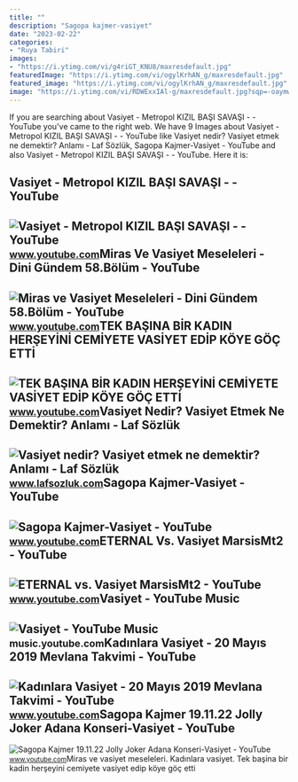 ```yaml
---
title: ""
description: "Sagopa kajmer-vasiyet"
date: "2023-02-22"
categories:
- "Ruya Tabiri"
images:
- "https://i.ytimg.com/vi/g4riGT_KNU8/maxresdefault.jpg"
featuredImage: "https://i.ytimg.com/vi/ogylKrhAN_g/maxresdefault.jpg"
featured_image: "https://i.ytimg.com/vi/ogylKrhAN_g/maxresdefault.jpg"
image: "https://i.ytimg.com/vi/RDWExxIAl-g/maxresdefault.jpg?sqp=-oaymwEmCIAKENAF8quKqQMa8AEB-AGUA4AC0AWKAgwIABABGFsgTChlMA8=&amp;rs=AOn4CLDIcdCLcwkOzkh3kveLucgjYUAOVQ"
---
```


If you are searching about Vasiyet - Metropol KIZIL BAŞI SAVAŞI - - YouTube you've came to the right web. We have 9 Images about Vasiyet - Metropol KIZIL BAŞI SAVAŞI - - YouTube like Vasiyet nedir? Vasiyet etmek ne demektir? Anlamı - Laf Sözlük, Sagopa Kajmer-Vasiyet - YouTube and also Vasiyet - Metropol KIZIL BAŞI SAVAŞI - - YouTube. Here it is:

Vasiyet - Metropol KIZIL BAŞI SAVAŞI - - YouTube
------------------------------------------------

 ![Vasiyet - Metropol KIZIL BAŞI SAVAŞI - - YouTube](https://i.ytimg.com/vi/ogylKrhAN_g/maxresdefault.jpg) <small>www.youtube.com</small>Miras Ve Vasiyet Meseleleri - Dini Gündem 58.Bölüm - YouTube
------------------------------------------------------------

 ![Miras ve Vasiyet Meseleleri - Dini Gündem 58.Bölüm - YouTube](https://i.ytimg.com/vi/g4riGT_KNU8/maxresdefault.jpg) <small>www.youtube.com</small>TEK BAŞINA BİR KADIN HERŞEYİNİ CEMİYETE VASİYET EDİP KÖYE GÖÇ ETTİ
------------------------------------------------------------------

 ![TEK BAŞINA BİR KADIN HERŞEYİNİ CEMİYETE VASİYET EDİP KÖYE GÖÇ ETTİ](https://i.ytimg.com/vi/GJqMIF26G2o/maxresdefault.jpg) <small>www.youtube.com</small>Vasiyet Nedir? Vasiyet Etmek Ne Demektir? Anlamı - Laf Sözlük
-------------------------------------------------------------

 ![Vasiyet nedir? Vasiyet etmek ne demektir? Anlamı - Laf Sözlük](https://1.bp.blogspot.com/-RHL2PwufLPw/Vhwi3-vbpuI/AAAAAAAAbaY/JpyV7qLugRg/s1600/vasiyet.jpg) <small>www.lafsozluk.com</small>Sagopa Kajmer-Vasiyet - YouTube
-------------------------------

 ![Sagopa Kajmer-Vasiyet - YouTube](https://i.ytimg.com/vi/b9Rjp0Bu1VI/maxresdefault.jpg?sqp=-oaymwEmCIAKENAF8quKqQMa8AEB-AH-CYAC0AWKAgwIABABGGUgZShlMA8=&rs=AOn4CLBlLiu9Vg_0bmnU47QdPrZtqy5n0g) <small>www.youtube.com</small>ETERNAL Vs. Vasiyet MarsisMt2 - YouTube
---------------------------------------

 ![ETERNAL vs. Vasiyet MarsisMt2 - YouTube](https://i.ytimg.com/vi/8G1XAsuzoVA/maxresdefault.jpg) <small>www.youtube.com</small>Vasiyet - YouTube Music
-----------------------

 ![Vasiyet - YouTube Music](https://i.ytimg.com/vi/AZ7LfM_G3u4/maxresdefault.jpg) <small>music.youtube.com</small>Kadınlara Vasiyet - 20 Mayıs 2019 Mevlana Takvimi - YouTube
-----------------------------------------------------------

 ![Kadınlara Vasiyet - 20 Mayıs 2019 Mevlana Takvimi - YouTube](https://i.ytimg.com/vi/MpTDVDYT48g/maxresdefault.jpg) <small>www.youtube.com</small>Sagopa Kajmer 19.11.22 Jolly Joker Adana Konseri-Vasiyet - YouTube
------------------------------------------------------------------

 ![Sagopa Kajmer 19.11.22 Jolly Joker Adana Konseri-Vasiyet - YouTube](https://i.ytimg.com/vi/RDWExxIAl-g/maxresdefault.jpg?sqp=-oaymwEmCIAKENAF8quKqQMa8AEB-AGUA4AC0AWKAgwIABABGFsgTChlMA8=&rs=AOn4CLDIcdCLcwkOzkh3kveLucgjYUAOVQ) <small>www.youtube.com</small>Miras ve vasiyet meseleleri. Kadınlara vasiyet. Tek başina bi̇r kadin herşeyi̇ni̇ cemi̇yete vasi̇yet edi̇p köye göç etti̇
